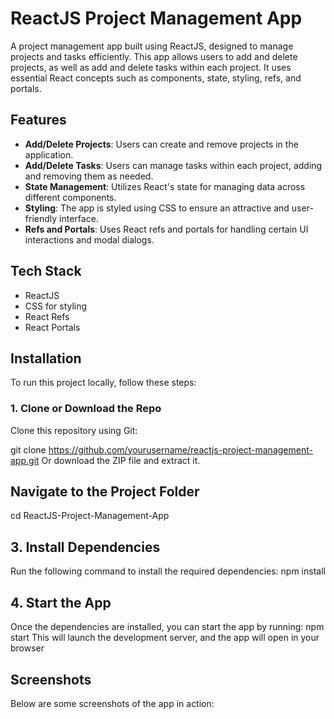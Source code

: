 # ReactJS Project Management App

A project management app built using ReactJS, designed to manage projects and tasks efficiently. This app allows users to add and delete projects, as well as add and delete tasks within each project. It uses essential React concepts such as components, state, styling, refs, and portals.

## Features
- **Add/Delete Projects**: Users can create and remove projects in the application.
- **Add/Delete Tasks**: Users can manage tasks within each project, adding and removing them as needed.
- **State Management**: Utilizes React's state for managing data across different components.
- **Styling**: The app is styled using CSS to ensure an attractive and user-friendly interface.
- **Refs and Portals**: Uses React refs and portals for handling certain UI interactions and modal dialogs.

## Tech Stack
- ReactJS
- CSS for styling
- React Refs
- React Portals

## Installation

To run this project locally, follow these steps:

### 1. Clone or Download the Repo

Clone this repository using Git:

git clone https://github.com/yourusername/reactjs-project-management-app.git
Or download the ZIP file and extract it.

##  Navigate to the Project Folder
cd ReactJS-Project-Management-App

## 3. Install Dependencies
Run the following command to install the required dependencies:
npm install

## 4. Start the App
Once the dependencies are installed, you can start the app by running:
npm start
This will launch the development server, and the app will open in your browser


## Screenshots
Below are some screenshots of the app in action:
